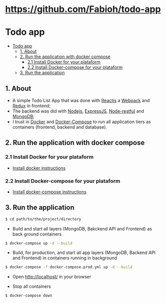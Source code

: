 # https://github.com/Fabioh/todo-app

# Todo app

<!-- TOC -->

- [Todo app](#todo-app)
    - [1. About](#1-about)
    - [2. Run the application with docker compose](#2-run-the-application-with-docker-compose)
        - [2.1 Install Docker for your plataform](#21-install-docker-for-your-plataform)
        - [2.2 Install Docker-compose for your plataform](#22-install-docker-compose-for-your-plataform)
    - [3. Run the application](#3-run-the-application)

<!-- /TOC -->

## 1. About
 - A simple Todo List App that was done with [Reactjs](https://reactjs.org) a [Webpack](https://webpack.js.org) and [Redux](https://github.com/reduxjs/redux) in frontend;
 - The backend was did with [Nodejs](https://nodejs.org), [ExpressJS](https://github.com/expressjs/express), [Node-restful](https://github.com/baugarten/node-restful) and [MongoDB](https://www.mongodb.com/);
 - I trust in [Docker](https://www.docker.com) and [Docker-Compose](https://docs.docker.com/compose/) to run all application tiers as containers (frontend, backend and database).

## 2. Run the application with docker compose
### 2.1 Install Docker for your plataform
 - [Install docker instructions](https://www.docker.com/community-edition)

### 2.2 Install Docker-compose for your plataform
 - [Install docker-compose instructions](https://docs.docker.com/compose/)

## 3. Run the application

```bash
$ cd path/to/the/project/directory
```
 - Build and start all layers (MongoDB, Bakckend API and Frontend) as back ground containers
```bash
$ docker-compose up -d --build
```
 - Build, for production, and start all app layers (MongoDB, Backend API and Frontend) in containers running in background
```bash
$ docker-compose -f docker-compose.prod.yml up -d --build   
```

 - Open [http://localhost/](http://localhost/) in your browser
 
 - Stop all containers

```bash
$ docker-compose down
```